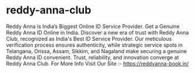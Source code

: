 # reddy-anna-club
Reddy Anna is India’s Biggest Online ID Service Provider. Get a Genuine Reddy Anna ID Online in India.
Discover a new era of trust with Reddy Anna Club, recognized as India's Best ID Service Provider. Our meticulous verification process ensures authenticity, while strategic service spots in Telangana, Orissa, Assam, Sikkim, and Nagaland make securing a genuine Reddy Anna ID convenient. Trust, reliability, and innovation converge at Reddy Anna Club. For More Info Visit Our Site :- https://reddyanna-book.in/
